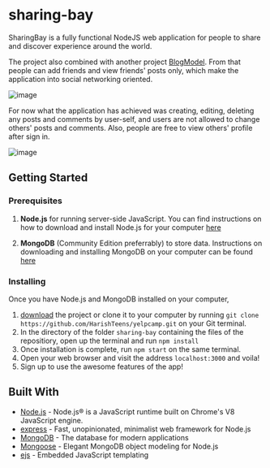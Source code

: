 # sharing-bay

SharingBay is a fully functional NodeJS web application for people to share and discover experience around the world. 

The project also combined with another project [BlogModel](https://github.com/DeclanFang/blog-model). From that people can add friends and view friends' posts only, which make the application into social networking oriented. 

![image](https://github.com/DeclanFang/sharing-bay/blob/master/readme/homepage.png)

For now what the application has achieved was creating, editing, deleting any posts and comments by user-self, and users are not allowed to change others' posts and comments. Also, people are free to view others' profile after sign in. 

![image](https://github.com/DeclanFang/sharing-bay/blob/master/readme/demo%20posts.png)

## Getting Started

### Prerequisites

1. **Node.js** for running server-side JavaScript. You can find instructions on how to download and install Node.js for your computer [here](https://nodejs.org/en/download/)

2. **MongoDB** (Community Edition preferrably) to store data. Instructions on downloading and installing MongoDB on your computer can be found [here](https://docs.mongodb.com/manual/installation/)

### Installing

Once you have Node.js and MongoDB installed on your computer,

1. [download](https://github.com/HarishTeens/yelpcamp/archive/master.zip) the project or clone it to your computer by running `git clone https://github.com/HarishTeens/yelpcamp.git` on your Git terminal.
2. In the directory of the folder `sharing-bay` containing the files of the repositiory, open up the terminal and run `npm install`
3. Once installation is complete, run `npm start` on the same terminal.
4. Open your web browser and visit the address `localhost:3000` and voila!
5. Sign up to use the awesome features of the app!

## Built With

- [Node.js](https://nodejs.org) - Node.js® is a JavaScript runtime built on Chrome's V8 JavaScript engine.
- [express](https://expressjs.com//) - Fast, unopinionated, minimalist web framework for Node.js
- [MongoDB](https://www.mongodb.com/) - The database for
  modern applications
- [Mongoose](https://mongoosejs.com/) - Elegant MongoDB object modeling for Node.js
- [ejs](https://ejs.co/) - Embedded JavaScript templating
